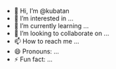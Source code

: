 - 👋 Hi, I’m @kubatan
- 👀 I’m interested in ...
- 🌱 I’m currently learning ...
- 💞️ I’m looking to collaborate on ...
- 📫 How to reach me ...
- 😄 Pronouns: ...
- ⚡ Fun fact: ...

<!---
kubatan/kubatan is a ✨ special ✨ repository because its `README.md` (this file) appears on your GitHub profile.
You can click the Preview link to take a look at your changes.
--->
